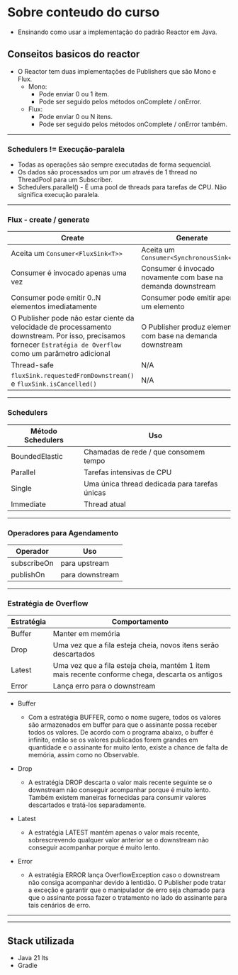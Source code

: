 # Sobre conteudo do curso
- Ensinando como usar a implementação do padrão Reactor em Java.


## Conseitos basicos do reactor

- O Reactor tem duas implementações de Publishers que são Mono e Flux.
    - Mono:
        - Pode enviar 0 ou 1 item.
        - Pode ser seguido pelos métodos onComplete / onError.
    - Flux:
        - Pode enviar 0 ou N itens.
        - Pode ser seguido pelos métodos onComplete / onError também.

---

### Schedulers != Execução-paralela

- Todas as operações são sempre executadas de forma sequencial.
- Os dados são processados um por um através de 1 thread no ThreadPool para um Subscriber.
- Schedulers.parallel() - É uma pool de threads para tarefas de CPU. Não significa execução paralela.

---

### Flux - create / generate

| Create | Generate |
|--------|----------|
| Aceita um `Consumer<FluxSink<T>>` | Aceita um `Consumer<SynchronousSink<T>>` |
| Consumer é invocado apenas uma vez | Consumer é invocado novamente com base na demanda downstream |
| Consumer pode emitir 0..N elementos imediatamente | Consumer pode emitir apenas um elemento |
| O Publisher pode não estar ciente da velocidade de processamento downstream. Por isso, precisamos fornecer `Estratégia de Overflow` como um parâmetro adicional | O Publisher produz elementos com base na demanda downstream |
| Thread-safe | N/A |
| `fluxSink.requestedFromDownstream()` e `fluxSink.isCancelled()` | N/A |

---

### Schedulers
| Método Schedulers | Uso |
|-------------------|-----|
| BoundedElastic | Chamadas de rede / que consomem tempo |
| Parallel | Tarefas intensivas de CPU |
| Single | Uma única thread dedicada para tarefas únicas |
| Immediate | Thread atual |

---

### Operadores para Agendamento
| Operador | Uso |
|----------|-----|
| subscribeOn | para upstream |
| publishOn | para downstream |

----

### Estratégia de Overflow
| Estratégia | Comportamento |
|------------|---------------|
| Buffer | Manter em memória |
| Drop | Uma vez que a fila esteja cheia, novos itens serão descartados |
| Latest | Uma vez que a fila esteja cheia, mantém 1 item mais recente conforme chega, descarta os antigos |
| Error | Lança erro para o downstream |


- Buffer
    - Com a estratégia BUFFER, como o nome sugere, todos os valores são armazenados em buffer para que o assinante possa receber todos os valores. De acordo com o programa abaixo, o buffer é infinito, então se os valores publicados forem grandes em quantidade e o assinante for muito lento, existe a chance de falta de memória, assim como no Observable.

- Drop
    - A estratégia DROP descarta o valor mais recente seguinte se o downstream não conseguir acompanhar porque é muito lento. Também existem maneiras fornecidas para consumir valores descartados e tratá-los separadamente.

- Latest
    - A estratégia LATEST mantém apenas o valor mais recente, sobrescrevendo qualquer valor anterior se o downstream não conseguir acompanhar porque é muito lento.

- Error
    - A estratégia ERROR lança OverflowException caso o downstream não consiga acompanhar devido à lentidão. O Publisher pode tratar a exceção e garantir que o manipulador de erro seja chamado para que o assinante possa fazer o tratamento no lado do assinante para tais cenários de erro.


---
---

## Stack utilizada
- Java 21 lts
- Gradle